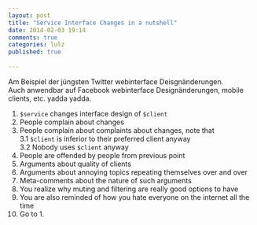 ```yaml
---
layout: post
title: "Service Interface Changes in a nutshell"
date: 2014-02-03 19:14
comments: true
categories: lulz
published: true
   
---
```


Am Beispiel der jüngsten Twitter webinterface Deisgnänderungen.  
Auch anwendbar auf Facebook webinterface Designänderungen, mobile clients, etc. yadda yadda.

1. `$service` changes interface design of `$client`
2. People complain about changes
3. People complain about complaints about changes, note that  
3.1 `$client` is inferior to their preferred client anyway  
3.2 Nobody uses `$client` anyway  
4. People are offended by people from previous point
5. Arguments about quality of clients
6. Arguments about annoying topics repeating themselves over and over
7. Meta-comments about the nature of such arguments
8. You realize why muting and filtering are really good options to have
9. You are also reminded of how you hate everyone on the internet all the time
10. Go to 1.
